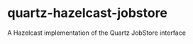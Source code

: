 quartz-hazelcast-jobstore
=========================

A Hazelcast implementation of the Quartz JobStore interface
